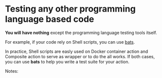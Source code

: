 <!-- .slide: class="with-code-bg-dark" -->

# Testing any other programming language based code

**You will have nothing** except the programming language testing tools itself.

For example, if your code rely on Shell scripts, you can use [bats](https://github.com/bats-core/bats-core).

In practice, Shell scripts are easly used on Docker container action and Composite action to serve as wrapper or to do the all works.
If both cases, you can use **bats** to help you write a test suite for your action.

Notes:
